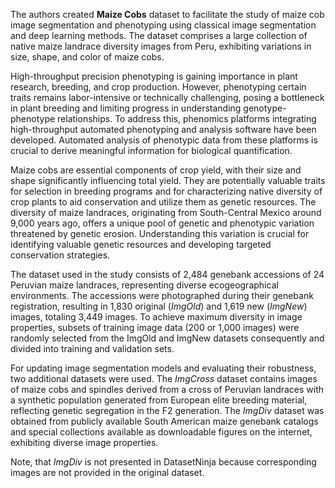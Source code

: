 The authors created **Maize Cobs** dataset to facilitate the study of maize cob image segmentation and phenotyping using classical image segmentation and deep learning methods. The dataset comprises a large collection of native maize landrace diversity images from Peru, exhibiting variations in size, shape, and color of maize cobs.

High-throughput precision phenotyping is gaining importance in plant research, breeding, and crop production. However, phenotyping certain traits remains labor-intensive or technically challenging, posing a bottleneck in plant breeding and limiting progress in understanding genotype-phenotype relationships. To address this, phenomics platforms integrating high-throughput automated phenotyping and analysis software have been developed. Automated analysis of phenotypic data from these platforms is crucial to derive meaningful information for biological quantification.

Maize cobs are essential components of crop yield, with their size and shape significantly influencing total yield. They are potentially valuable traits for selection in breeding programs and for characterizing native diversity of crop plants to aid conservation and utilize them as genetic resources. The diversity of maize landraces, originating from South-Central Mexico around 9,000 years ago, offers a unique pool of genetic and phenotypic variation threatened by genetic erosion. Understanding this variation is crucial for identifying valuable genetic resources and developing targeted conservation strategies.

The dataset used in the study consists of 2,484 genebank accessions of 24 Peruvian maize landraces, representing diverse ecogeographical environments. The accessions were photographed during their genebank registration, resulting in 1,830 original (*ImgOld*) and 1,619 new (*ImgNew*) images, totaling 3,449 images. To achieve maximum diversity in image properties, subsets of training image data (200 or 1,000 images) were randomly selected from the ImgOld and ImgNew datasets consequently and divided into training and validation sets.

For updating image segmentation models and evaluating their robustness, two additional datasets were used. The *ImgCross* dataset contains images of maize cobs and spindles derived from a cross of Peruvian landraces with a synthetic population generated from European elite breeding material, reflecting genetic segregation in the F2 generation. The *ImgDiv* dataset was obtained from publicly available South American maize genebank catalogs and special collections available as downloadable figures on the internet, exhibiting diverse image properties. 

Note, that *ImgDiv* is not presented in DatasetNinja because corresponding images are not provided in the original dataset.
